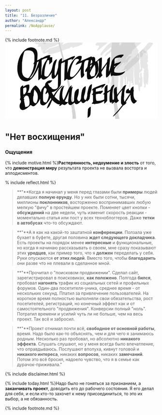 ```yaml
---
layout: post
title: "11. Безразличие"
author: "Александр"
permalink: /NoApplause/
---
```

{% include footnote.md %}
<a href="/cards/">!["Нет восхищения"](/_img/11.svg)</a>
# "Нет восхищения"

### Ощущения
{% include motive.html %}**Растерянность, недоумение и злость** от того, что **демонстрация миру** результата проекта не вызвала восторга и аплодисментов.

% include reflect.html %}
>**"**Когда я начинал у меня перед глазами были **примеры** людей делавших **полную ерунду**. Но у них были сотни, тысячи, миллионы **поклонников**, восторженно воспринимавших любую мелкую "фичу" в простейшем проекте. Поменяет цвет кнопки - **обсуждений** на две недели, чуть изменит скорость реакции - моментально статья или пост у всех техноблоггеров. Даже **тетки в автобусах** что-то обсуждают.

>**"**А я как на какой-то заштатной **конференции**. Ползала уже бухает в буфете, другая половина **ждет следующего докладчика**. Есть проекты на порядок менее **интересные** и функциональные, но когда я начинаю рассказывать о своем, мне сразу показывают этих **уродцев**, как пример того, что я **должен** переделать у себя. Руки опускаются **от этих людей**. Вместо того, чтобы **благодарить** они разве что не плевали в сделанное мной.

>**"**Прочитал о "поисковом продвижении". Сделал сайт, зарегистрировал в поисковиках, **как положено**. Полгода **бился**, пробовал **нагонять** трафик  из социальных сетей и профильных форумов. Один-два посетителя-уника, среднее время - от нескольких секунд. Платил за привлечение пользователей. На короткое время полностью выполняли свои обязательства, рост посетителей, регистраций, но конечный эффект как и от самостоятельного "продвижения". Конверсии полный "ноль". Потратил времени и усилий чуть ли не больше, чем на весь проект. Так всё и забросил.

>**"**Проект отнимал почти всё, **свободное от основной работы**, время. Надо было как-то объяснять, чем и для чего я занимаюсь родным. Несколько раз пробовал, но абсолютно **никакого эффекта**. Слушать слушают, но у меня всегда было впечатление, что оправдываюсь. Послушают вполуха, кивнут головой и **никакого интереса**, никаких **вопросов**, никаких **замечаний**. Потом это всё бросил, надоело чувство, что я в семье как дурачок-приживала."

{% include disclaimer.html %}

{% include today.html %}Надо было не гоняться за признанием, а **заканчивать проект**, доводить его до рабочего состояния. Я его делал для себя, и если кто-то захочет к нему присоединиться, то это их выбор, а не обязанность.  

{% include footnote.md %}
